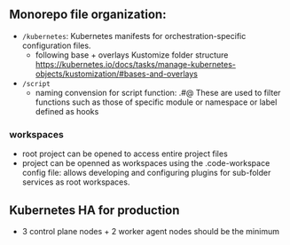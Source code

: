 

## Monorepo file organization: 
- `/kubernetes`: Kubernetes manifests for orchestration-specific configuration files. 
  - following base + overlays Kustomize folder structure https://kubernetes.io/docs/tasks/manage-kubernetes-objects/kustomization/#bases-and-overlays
- `/script` 
  - naming convension for script function: <function>.<module>#<label>@<namespace>  These are used to filter functions such as those of specific module or namespace or label defined as hooks

### workspaces
- root project can be opened to access entire project files
- project can be openned as workspaces using the .code-workspace config file: allows developing and configuring plugins for sub-folder services as root workspaces. 

## Kubernetes HA for production
- 3 control plane nodes + 2 worker agent nodes should be the minimum